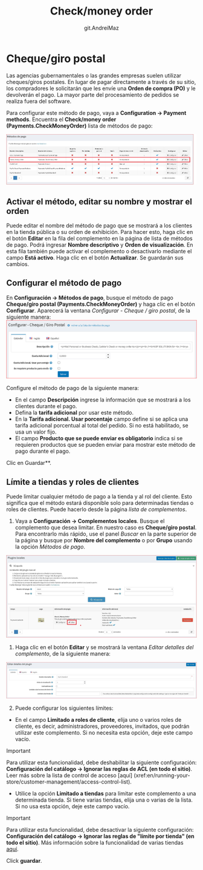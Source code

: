 ﻿---
title: Check/money order
uid: en/getting-started/configure-payments/payment-methods/check-money-order
author: git.AndreiMaz
contributors: git.DmitriyKulagin, git.exileDev, git.ivkadp, git.mariannk
---

# Cheque/giro postal

Las agencias gubernamentales o las grandes empresas suelen utilizar cheques/giros postales. En lugar de pagar directamente a través de su sitio, los compradores le solicitarán que les envíe una **Orden de compra (PO)** y le devolverán el pago. La mayor parte del procesamiento de pedidos se realiza fuera del software.

Para configurar este método de pago, vaya a **Configuration → Payment methods**. Encuentra el **Check/money order (Payments.CheckMoneyOrder)** lista de métodos de pago:

![List](_static/check-money-order/list.jpg)

## Activar el método, editar su nombre y mostrar el orden

Puede editar el nombre del método de pago que se mostrará a los clientes en la tienda pública o su orden de exhibición. Para hacer esto, haga clic en el botón **Editar** en la fila del complemento en la página de lista de métodos de pago. Podrá ingresar **Nombre descriptivo** y **Orden de visualización**. En esta fila también puede activar el complemento o desactivarlo mediante el campo **Está activo**. Haga clic en el botón **Actualizar**. Se guardarán sus cambios.

## Configurar el método de pago

En **Configuración → Métodos de pago**, busque el método de pago **Cheque/giro postal (Payments.CheckMoneyOrder)** y haga clic en el botón **Configurar**. Aparecerá la ventana *Configurar - Cheque / giro postal*, de la siguiente manera:
![orden de compra](_static/check-money-order/purchaseorder.png)

Configure el método de pago de la siguiente manera:

* En el campo **Descripción** ingrese la información que se mostrará a los clientes durante el pago.
* Defina la **tarifa adicional** por usar este método.
* En la **Tarifa adicional. Usar porcentaje** campo define si se aplica una tarifa adicional porcentual al total del pedido. Si no está habilitado, se usa un valor fijo.
* El campo **Producto que se puede enviar es obligatorio** indica si se requieren productos que se pueden enviar para mostrar este método de pago durante el pago.

Clic en Guardar**.

## Límite a tiendas y roles de clientes

Puede limitar cualquier método de pago a la tienda y al rol del cliente. Esto significa que el método estará disponible solo para determinadas tiendas o roles de clientes. Puede hacerlo desde la página *lista de complementos*.

1. Vaya a **Configuración → Complementos locales**. Busque el complemento que desea limitar. En nuestro caso es **Cheque/giro postal**. Para encontrarlo más rápido, use el panel *Buscar* en la parte superior de la página y busque por **Nombre del complemento** o por **Grupo** usando la opción *Métodos de pago*.

![Plugins](_static/check-money-order/plugin.jpg)

1. Haga clic en el botón **Editar** y se mostrará la ventana *Editar detalles del complemento*, de la siguiente manera:

![Plugins](_static/check-money-order/edit.jpg)

2. Puede configurar los siguientes límites:

* En el campo **Limitado a roles de cliente**, elija uno o varios roles de cliente, es decir, administradores, proveedores, invitados, que podrán utilizar este complemento. Si no necesita esta opción, deje este campo vacío.

> [!IMPORTANT]
> Para utilizar esta funcionalidad, debe deshabilitar la siguiente configuración: **Configuración del catálogo → Ignorar las reglas de ACL (en todo el sitio)**. Leer más sobre la lista de control de acceso [aquí] (xref:en/running-your-store/customer-management/access-control-list).

* Utilice la opción **Limitado a tiendas** para limitar este complemento a una determinada tienda. Si tiene varias tiendas, elija una o varias de la lista. Si no usa esta opción, deje este campo vacío.

> [!IMPORTANT]
> Para utilizar esta funcionalidad, debe desactivar la siguiente configuración: **Configuración del catálogo → Ignorar las reglas de "límite por tienda" (en todo el sitio)**. Más información sobre la funcionalidad de varias tiendas [aquí](xref:en/getting-started/advanced-configuration/multi-store).

Click **guardar**.

